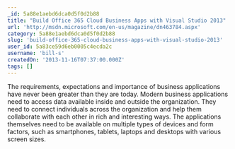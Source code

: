 ```yaml
---
_id: 5a88e1aebd6dca0d5f0d2b88
title: "Build Office 365 Cloud Business Apps with Visual Studio 2013"
url: 'http://msdn.microsoft.com/en-us/magazine/dn463784.aspx'
category: 5a88e1aebd6dca0d5f0d2b88
slug: 'build-office-365-cloud-business-apps-with-visual-studio-2013'
user_id: 5a83ce59d6eb0005c4ecda2c
username: 'bill-s'
createdOn: '2013-11-16T07:37:00.000Z'
tags: []
---
```


The requirements, expectations and importance of business applications have never been greater than they are today. Modern business applications need to access data available inside and outside the organization. They need to connect individuals across the organization and help them collaborate with each other in rich and interesting ways. The applications themselves need to be available on multiple types of devices and form factors, such as smartphones, tablets, laptops and desktops with various screen sizes.
